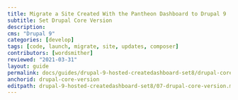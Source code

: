 ```yaml
---
title: Migrate a Site Created With the Pantheon Dashboard to Drupal 9
subtitle: Set Drupal Core Version
description: 
cms: "Drupal 9"
categories: [develop]
tags: [code, launch, migrate, site, updates, composer]
contributors: [wordsmither]
reviewed: "2021-03-31"
layout: guide
permalink: docs/guides/drupal-9-hosted-createdashboard-set8/drupal-core-version
anchorid: drupal-core-version
editpath: drupal-9-hosted-createdashboard-set8/07-drupal-core-version.md
---
```

<Partial file="drupal-9/core-version.md" />
